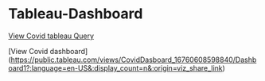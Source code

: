 # Tableau-Dashboard
[View Covid tableau Query](https://github.com/Sumaya524/Tableau-Dashboard/blob/main/Covid%20TableauQuery.sql)

[View Covid dashboard] (https://public.tableau.com/views/CovidDasboard_16760608598840/Dashboard1?:language=en-US&:display_count=n&:origin=viz_share_link)
